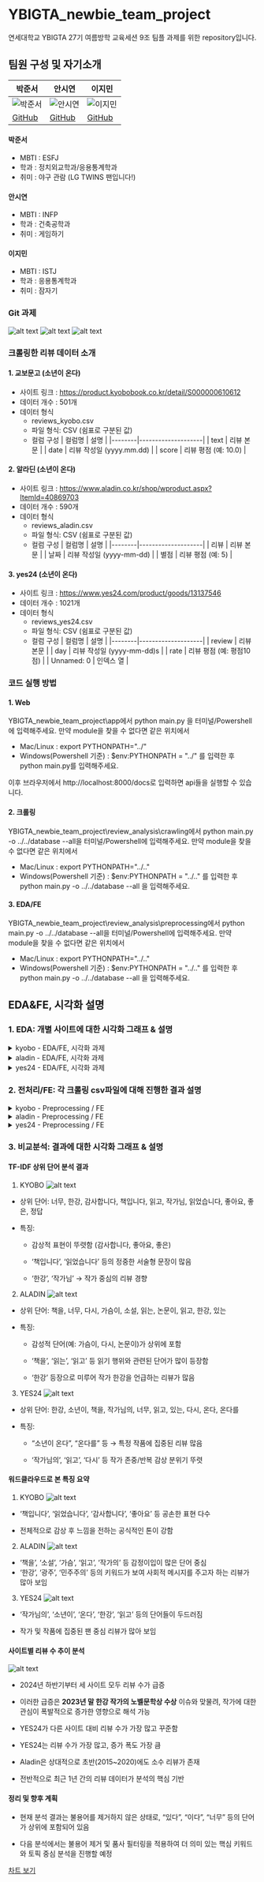 # YBIGTA_newbie_team_project

연세대학교 YBIGTA 27기 여름방학 교육세션 9조 팀플 과제를 위한 repository입니다.

## 팀원 구성 및 자기소개

| 박준서                                                           | 안시연                                                           | 이지민                                                           |
| ---------------------------------------------------------------- | ---------------------------------------------------------------- | ---------------------------------------------------------------- |
| ![박준서](https://avatars.githubusercontent.com/u/106491547?v=4) | ![안시연](https://avatars.githubusercontent.com/u/106491548?v=4) | ![이지민](https://avatars.githubusercontent.com/u/106491549?v=4) |
| [GitHub](https://github.com/Berry-mas)                           | [GitHub](https://github.com/WalkingTiRaMiSu)                     | [GitHub](https://github.com/jimiracle)                           |

#### 박준서

- MBTI : ESFJ
- 학과 : 정치외교학과/응용통계학과
- 취미 : 야구 관람 (LG TWINS 팬입니다!)

#### 안시연

- MBTI : INFP
- 학과 : 건축공학과
- 취미 : 게임하기

#### 이지민

- MBTI : ISTJ
- 학과 : 응용통계학과
- 취미 : 잠자기

### **Git 과제**

![alt text](github/review_and_merged.png) ![alt text](github/branch_protection.png) ![alt text](github/push_rejected.png)

### **크롤링한 리뷰 데이터 소개**

#### 1. 교보문고 (소년이 온다)

- 사이트 링크 : https://product.kyobobook.co.kr/detail/S000000610612
- 데이터 개수 : 501개
- 데이터 형식
  - reviews_kyobo.csv
  - 파일 형식: CSV (쉼표로 구분된 값)
  - 컬럼 구성
    | 컬럼명 | 설명 |
    |--------|--------------------|
    | text | 리뷰 본문 |
    | date | 리뷰 작성일 (yyyy.mm.dd) |
    | score | 리뷰 평점 (예: 10.0) |

#### 2. 알라딘 (소년이 온다)

- 사이트 링크 : https://www.aladin.co.kr/shop/wproduct.aspx?ItemId=40869703
- 데이터 개수 : 590개
- 데이터 형식
  - reviews_aladin.csv
  - 파일 형식: CSV (쉼표로 구분된 값)
  - 컬럼 구성
    | 컬럼명 | 설명 |
    |--------|--------------------|
    | 리뷰 | 리뷰 본문 |
    | 날짜 | 리뷰 작성일 (yyyy-mm-dd) |
    | 별점 | 리뷰 평점 (예: 5) |

#### 3. yes24 (소년이 온다)

- 사이트 링크 : https://www.yes24.com/product/goods/13137546
- 데이터 개수 : 1021개
- 데이터 형식
  - reviews_yes24.csv
  - 파일 형식: CSV (쉼표로 구분된 값)
  - 컬럼 구성
    | 컬럼명 | 설명 |
    |--------|--------------------|
    | review | 리뷰 본문 |
    | day | 리뷰 작성일 (yyyy-mm-dd)s |
    | rate | 리뷰 평점 (예: 평점10점) |
    | Unnamed: 0 | 인덱스 열 |

### 코드 실행 방법

#### 1. Web

YBIGTA_newbie_team_project\app에서
python main.py 을 터미널/Powershell에 입력해주세요.
만약 module을 찾을 수 없다면 같은 위치에서

- Mac/Linux : export PYTHONPATH="../"
- Windows(Powershell 기준) : $env:PYTHONPATH = "../"
  를 입력한 후 python main.py를 입력해주세요.

이후 브라우저에서 http://localhost:8000/docs로 입력하면 api들을 실행할 수 있습니다.

#### 2. 크롤링

YBIGTA_newbie_team_project\review_analysis\crawling에서
python main.py -o ../../database --all을 터미널/Powershell에 입력해주세요.
만약 module을 찾을 수 없다면 같은 위치에서

- Mac/Linux : export PYTHONPATH="../.."
- Windows(Powershell 기준) : $env:PYTHONPATH = "../.."
  를 입력한 후 python main.py -o ../../database --all 을 입력해주세요.

#### 3. EDA/FE

YBIGTA_newbie_team_project\review_analysis\preprocessing에서
python main.py -o ../../database --all을 터미널/Powershell에 입력해주세요.
만약 module을 찾을 수 없다면 같은 위치에서

- Mac/Linux : export PYTHONPATH="../.."
- Windows(Powershell 기준) : $env:PYTHONPATH = "../.."
  를 입력한 후 python main.py -o ../../database --all 을 입력해주세요.

## **EDA&FE, 시각화 설명**

### 1. EDA: 개별 사이트에 대한 시각화 그래프 & 설명

<details>
<summary> kyobo - EDA/FE, 시각화 과제</summary>

### Kyobo EDA

1. 별점 분포
   ![alt text](review_analysis/plots/kyobo_rating_dist.png)

- 분석 내용: 대부분의 리뷰가 **10점(만점)**을 부여하고 있음.

- 특징: 분포의 한쪽에 몰림이 심함. 극단적으로 높은 점수 쏠림 현상.

- 이상치: 3~6점대의 낮은 별점도 소수 존재하나, 전체에서 차지하는 비율은 매우 적음.

- 해석: 해당 도서에 대한 감정적 반응이 매우 강하고 긍정적임. "의무적으로라도 남긴다"는 성격의 리뷰보다는, 책의 메시지에 공감하여 자발적으로 남긴 후기들이 많을 가능성이 큼.

2. 전체 리뷰 길이 분포
   ![alt text](review_analysis/plots/kyobo_text_length_dist.png)

- 분석 내용: 대부분의 리뷰가 20~80자 사이에 집중됨.

- 특징: 길이가 매우 짧거나 매우 긴 리뷰는 극소수에 해당하며, 오른쪽 꼬리가 긴 우측 비대칭 분포를 보임.

- 이상치: 300자 이상의 리뷰는 극히 드물며, 에세이 수준의 심층 리뷰일 가능성이 있음.

- 해석: 독자들은 짧지만 진심을 담은 감상 중심의 리뷰를 남기며, 극소수는 책에 대한 감정을 길게 서술함.

3. 너무 짧은 리뷰 길이 분포 (10자 이하)
   ![alt text](review_analysis/plots/kyobo_short_review_dist.png)

- 분석 내용: 10자 이하의 짧은 리뷰는 전체 중 매우 적은 수.

- 특징: **10자에 가까운 리뷰(9~10자)**가 상대적으로 많고, 그보다 짧은 리뷰는 거의 없음.

- 이상치: 5자 이하 리뷰는 소수이며, 자동 생성 또는 비정상 입력 가능성 있음.

- 해석: 대부분 사용자들이 최소한의 감정을 표현하려는 경향이 있으며, 완전히 무의미한 리뷰는 적음.

4. 날짜별 리뷰 수 변화

![alt text](review_analysis/plots/kyobo_review_by_date.png)

- 분석 내용: 2023년까지는 거의 리뷰가 없고, 2024년 후반~2025년에 급증함.

- 특징: 최근 특정 시점 이후 리뷰가 집중적으로 생성됨.

- 이상치: 2025년 일부 날짜에 급격하게 리뷰 수가 증가한 날들이 존재함.

- 해석: 책의 재조명, SNS나 유튜브 등 외부 영향(콘텐츠, 사회적 이슈 등)에 의해 관심이 급증했을 가능성 있음.
</details>

<details>
<summary> aladin - EDA/FE, 시각화 과제</summary>

### Aladin EDA

1. 별점 분석
   ![alt text](review_analysis/plots/aladin-score-histogram.png)
   ![alt text](review_analysis/plots/aladin-score-piechart.png)

- 별점 5점이 전체의 약 88% 이상을 차지하며 매우 집중되어있고 그 외 점수(1~4)는 극소수에 불과하다.
- 분포가 극단적으로 한쪽으로 쏠려있다.

2. 텍스트 길이 분포

![alt text](review_analysis/plots/aladin-textlen-historgram.png)

- 대부분의 리뷰는 20자 ~ 150자 내외에 분포하고 드물게 400자 이상의 매우 긴 리뷰도 존재한다.
- 분포가 극단적으로 한쪽으로 쏠려있다.

3. 날짜별 리뷰 수

![alt text](review_analysis/plots/aladin-datereview.png)

- 2014~2021년까지 꾸준히 리뷰 존재
- 2025년대 이후로 급증

</details>

<details> 
<summary> yes24 - EDA/FE, 시각화 과제</summary>

### yes24 EDA

1. 별점 분석
   ![alt text](review_analysis/plots/yes24_score_hist.png)

- 전체의 약 92%가 별점 10점으로 평가하였으며 7점 미만이 2%가 채 되지 않는다.

2. 날짜별 리뷰 수
   ![alt text](review_analysis/plots/yes24_review_count.png)

- 대부분이 2024년 후반 2025년 초반에 몰려있다.
- 2019년 중반에도 존재한다.

3. 텍스트 길이 분포
   ![alt text](review_analysis/plots/yes24_textlen_hist.png)

- 대부분 리뷰들의 길이는 200자 이하에 분포해있다.
- 200자 이후로는 리뷰 수가 급격하게 줄어든다.

4. 요일에 따른 리뷰 수
   ![alt text](review_analysis/plots/yes24_weekday_review_count.png)

- 전반적으로 모든 요일에 걸쳐 리뷰가 작성되었다.
- 그 중 특히 수요일, 일요일에 약160개의 많은 리뷰가 작성되었다.
</details>

### 2. 전처리/FE: 각 크롤링 csv파일에 대해 진행한 결과 설명

<details> 
<summary> kyobo - Preprocessing / FE </summary>

### kyobo Preprocessing / FE

각 크롤링된 CSV 파일에 대해 진행한 전처리 및 피처 엔지니어링 과정을 설명합니다.  
모든 단계는 모델 입력을 위한 정제 및 벡터화를 목표로 수행되었습니다.

#### 1. 결측치 처리

- `score`, `text`, `date` 컬럼에서 결측값이 존재하는 행은 모두 제거하였습니다.
- 분석 및 벡터화 과정에서 오류를 유발하거나 무의미한 데이터를 제거함으로써 데이터 정합성을 확보했습니다.

#### 2. 이상치 제거

- 리뷰 별점은 원래 1~5 범위였으며, 분석의 일관성을 위해 2배를 곱해 0~10 스케일로 변환하였습니다.
- 이후 다음 조건에 해당하는 데이터를 이상치로 간주하고 제거하였습니다:
  - 별점이 0 미만 또는 10 초과인 경우
  - 리뷰 텍스트의 길이가 5자 미만이거나 1000자 초과인 경우
- 이러한 이상치는 시스템 오류, 자동 생성 리뷰, 의도치 않은 입력 등으로 발생했을 가능성이 있어 제거 대상이 되었습니다.

#### 3. 텍스트 데이터 전처리

- 리뷰 텍스트에서 한글, 숫자, 공백 외의 특수문자를 모두 제거하였습니다.
- 정규표현식을 이용해 불필요한 기호, 이모지, HTML 태그 등을 제거하여 텍스트 분석 품질을 향상시켰습니다.
- 전처리된 텍스트는 `cleaned_text` 컬럼으로 저장하였습니다.

#### 4. 파생변수 생성

- 리뷰 작성 날짜(`date`)로부터 요일 정보를 파생하여 `weekday` 컬럼을 생성하였습니다.
- 이 파생변수는 주말/평일 리뷰 작성 패턴, 소비자 반응 시간대 분석 등에 활용될 수 있습니다.
- 예: Monday, Tuesday, ..., Sunday

#### 5. 텍스트 벡터화 (TF-IDF)

- `cleaned_text` 컬럼을 기반으로 TF-IDF(Term Frequency - Inverse Document Frequency) 벡터화를 수행하였습니다.
- 가장 많이 등장하고 동시에 정보량이 높은 상위 100개의 단어를 기준으로 벡터화하였으며,  
  각 문서는 `tfidf_0 ~ tfidf_99`의 100차원 수치 벡터로 표현됩니다.
- 이 과정은 이후 군집화, 감성 분석, 분류 모델링 등에 사용될 수 있는 정량적 표현을 제공하기 위한 것입니다.
</details>

<details> 
<summary> aladin - Preprocessing / FE </summary>

### Aladin Preprocessing / FE

1. 결측치 처리

- score, text, date 컬럼에서 결측값이 있는 행은 모두 제거

2. 이상치 제거

- 원래 별점이 1 ~ 5 사이였으므로 2배하여 0~10 스케일로 변환하였음
- 범위를 벗어난 별점 점수(<0 또는 >10)는 제거
- 리뷰 텍스트의 길이가 5자 미만 혹은 1000자 초과인 경우 이상치로 간주하여 제거

3. 텍스트 전처리

- 리뷰 텍스트에서 한글, 숫자, 공백 외의 특수문자 제거

4.  파생변수 생성

- 요일(Weekday) : 리뷰가 작성된 날짜에서 요일(Monday, Tuesday, …) 파생, 소비자 행동 패턴(주말/평일)에 따른 분석 가능성 확보

5. 텍스트 벡터화 (TF-IDF)

- cleaned_text 열을 기반으로, 상위 100개의 단어에 대해 TF-IDF 벡터 생성
- 각 문장은 tfidf_0 ~ tfidf_99로 이루어진 100차원 수치 벡터로 변환됨

</details>

<details> 
<summary> yes24 - Preprocessing / FE </summary>

### yes24 Preprocessing / FE

1. 컬럼명 통일
   -score, date, text로 컬럼명 통일

2. 결측치 처리

- 결측치가 있는 행은 모두 제거

2. 이상치 제거

- score 범위 아닌 경우 제거(0~10)
- text의 길이가 5자 미만 or 1000자 초과인 경우 제거

3. 텍스트 전처리

- text에서 한글, 숫자, 공백 외의 특수문자 제거
- rate에서 숫자만 추출(-> 후에 score로 컬럼명 통일)

4.  파생변수 생성

- 요일(Weekday) : date컬럼을 통해 weekday 파생변수 생성

5. 텍스트 벡터화 (TF-IDF)

- cleaned_text 컬럼의 데이터를 기반으로, 상위 100개의 단어에 대해 TF-IDF 벡터 생성
- 각 문장은 tfidf_0 ~ tfidf_99로 이루어진 100차원 수치 벡터로 변환됨

</details>

### 3. 비교분석: 결과에 대한 시각화 그래프 & 설명

#### TF-IDF 상위 단어 분석 결과

1. KYOBO
   ![alt text](review_analysis/plots/tfidf_top_words_kyobo.png)

- 상위 단어: 너무, 한강, 감사합니다, 책입니다, 읽고, 작가님, 읽었습니다, 좋아요, 좋은, 정답

- 특징:

  - 감상적 표현이 뚜렷함 (감사합니다, 좋아요, 좋은)

  - ‘책입니다’, ‘읽었습니다’ 등의 정중한 서술형 문장이 많음

  - ‘한강’, ‘작가님’ → 작가 중심의 리뷰 경향

2. ALADIN
   ![alt text](review_analysis/plots/tfidf_top_words_aladin.png)

- 상위 단어: 책을, 너무, 다시, 가슴이, 소설, 읽는, 논문이, 읽고, 한강, 있는

- 특징:

  - 감성적 단어(예: 가슴이, 다시, 논문이)가 상위에 포함

  - ‘책을’, ‘읽는’, ‘읽고’ 등 읽기 행위와 관련된 단어가 많이 등장함

  - ‘한강’ 등장으로 미루어 작가 한강을 언급하는 리뷰가 많음

3. YES24
   ![alt text](review_analysis/plots/tfidf_top_words_yes24.png)

- 상위 단어: 한강, 소년이, 책을, 작가님의, 너무, 읽고, 있는, 다시, 온다, 온다를

- 특징:

  - “소년이 온다”, “온다를” 등 → 특정 작품에 집중된 리뷰 많음

  - ‘작가님의’, ‘읽고’, ‘다시’ 등 작가 존중/반복 감상 분위기 뚜렷

#### 워드클라우드로 본 특징 요약

1. KYOBO
   ![alt text](review_analysis/plots/wordcloud_kyobo.png)

- ‘책입니다’, ‘읽었습니다’, ‘감사합니다’, ‘좋아요’ 등 공손한 표현 다수

- 전체적으로 감상 후 느낌을 전하는 공식적인 톤이 강함

2. ALADIN
   ![alt text](review_analysis/plots/wordcloud_aladin.png)

- ‘책을’, ‘소설’, ‘가슴’, ‘읽고’, ‘작가의’ 등 감정이입이 많은 단어 중심
- ‘한강’, ‘광주’, ‘민주주의’ 등의 키워드가 보여 사회적 메시지를 주고자 하는 리뷰가 많아 보임

3. YES24
   ![alt text](review_analysis/plots/wordcloud_yes24.png)

- ‘작가님의’, ‘소년이’, ‘온다’, ‘한강’, ‘읽고’ 등의 단어들이 두드러짐

- 작가 및 작품에 집중된 팬 중심 리뷰가 많아 보임

#### 사이트별 리뷰 수 추이 분석

![alt text](review_analysis/plots/wordcloud_yes24.png)

- 2024년 하반기부터 세 사이트 모두 리뷰 수가 급증

- 이러한 급증은 **2023년 말 한강 작가의 노벨문학상 수상** 이슈와 맞물려,
  작가에 대한 관심이 폭발적으로 증가한 영향으로 해석 가능

- YES24가 다른 사이트 대비 리뷰 수가 가장 많고 꾸준함

- YES24는 리뷰 수가 가장 많고, 증가 폭도 가장 큼

- Aladin은 상대적으로 초반(2015~2020)에도 소수 리뷰가 존재

- 전반적으로 최근 1년 간의 리뷰 데이터가 분석의 핵심 기반

#### 정리 및 향후 계획

- 현재 분석 결과는 불용어를 제거하지 않은 상태로, “있다”, “이다”, “너무” 등의 단어가 상위에 포함되어 있음

- 다음 분석에서는 불용어 제거 및 품사 필터링을 적용하여 더 의미 있는 핵심 키워드와 토픽 중심 분석을 진행할 예정

[차트 보기](https://Berry-mas.github.io/your-repo-name/review_analysis/plots/daily_review_trends_interactive.html)


